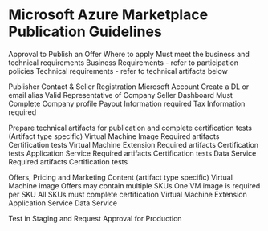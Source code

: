 # Microsoft Azure Marketplace Publication Guidelines

Approval to Publish an Offer
Where to apply
Must meet the business and technical requirements
	Business Requirements - refer to participation policies
	Technical requirements - refer to technical artifacts below

Publisher Contact & Seller Registration 
Microsoft Account
Create a DL or email alias
Valid Representative of Company
Seller Dashboard
Must Complete Company profile
Payout Information required
Tax Information required

Prepare technical artifacts for publication and complete certification tests (Artifact type specific)
Virtual Machine Image
Required artifacts
Certification tests
Virtual Machine Extension
Required artifacts
Certification tests
Application Service
Required artifacts
Certification tests
Data Service
Required artifacts
Certification tests

Offers, Pricing and Marketing Content (artifact type specific)
Virtual Machine image
Offers may contain multiple SKUs
One VM image is required per SKU
All SKUs must complete certification 
Virtual Machine Extension
Application Service
Data Service

Test in Staging and Request Approval for Production

